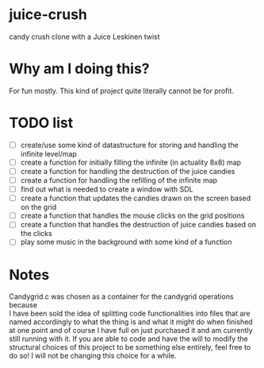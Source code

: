 # juice-crush
candy crush clone with a Juice Leskinen twist

# Why am I doing this?
For fun mostly. This kind of project quite literally cannot be for profit.

# TODO list
- [ ] create/use some kind of datastructure for storing and handling the infinite level/map
- [ ] create a function for initially filling the infinite (in actuality 8x8) map
- [ ] create a function for handling the destruction of the juice candies
- [ ] create a function for handling the refilling of the infinite map
- [ ] find out what is needed to create a window with SDL
- [ ] create a function that updates the candies drawn on the screen based on the grid
- [ ] create a function that handles the mouse clicks on the grid positions
- [ ] create a function that handles the destruction of juice candies based on the clicks
- [ ] play some music in the background with some kind of a function

# Notes

Candygrid.c was chosen as a container for the candygrid operations because <br> I have been sold the idea of splitting code functionalities into files that are named accordingly to what the thing is and what it might do when finished at one point and of course I have full on just purchased it and am currently still running with it. If you are able to code and have the will to modify the structural choices of this project to be something else entirely, feel free to do so! I will not be changing this choice for a while.
